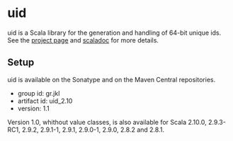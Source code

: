 uid
===

uid is a Scala library for the generation and handling of 64-bit unique ids. 
See the [project page](http://nevang.github.com/uid/) and 
[scaladoc](http://nevang.github.com/uid/latest/api/index.html) for more details.

Setup
-----
uid is available on the Sonatype and on the Maven Central repositories. 

* group id: gr.jkl
* artifact id: uid_2.10 
* version: 1.1

Version 1.0, whithout value classes, is also available for Scala 2.10.0, 
2.9.3-RC1, 2.9.2, 2.9.1-1, 2.9.1, 2.9.0-1, 2.9.0, 2.8.2 and 2.8.1.
